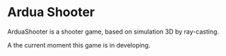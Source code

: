 # Ardua Shooter
ArduaShooter is a shooter game, based on simulation 3D by ray-casting.

A the current moment this game is in developing.
